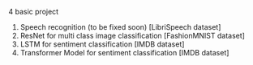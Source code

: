 4 basic project

1. Speech recognition (to be fixed soon) [LibriSpeech dataset]
2. ResNet for multi class image classification [FashionMNIST dataset]
3. LSTM for sentiment classification [IMDB dataset]
4. Transformer Model for sentiment classification [IMDB dataset]
